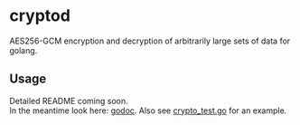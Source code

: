 # cryptod
AES256-GCM encryption and decryption of arbitrarily large sets of data for golang.

## Usage
Detailed README coming soon.  
In the meantime look here: [godoc](https://godoc.org/github.com/wiggin77/cryptod).
Also see [crypto_test.go](https://github.com/wiggin77/cryptod/blob/master/crypto_test.go) for an example.
